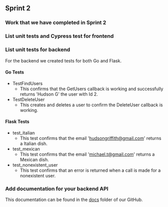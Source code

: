 ## Sprint 2

### Work that we have completed in Sprint 2

### List unit tests and Cypress test for frontend

### List unit tests for backend
For the backend we created tests for both Go and Flask.

#### Go Tests
- TestFindUsers
  - This confirms that the GetUsers callback is working and successfully returns 'Hudson G' the user with Id 2.
- TestDeleteUser
  - This creates and deletes a user to confirm the DeleteUser callback is working.

####  Flask Tests
- test_italian
  - This test confirms that the email 'hudsongriffith@gmail.com' returns a Italian dish.
- test_mexican
  -  This test confirms that the email 'michael.t@gmail.com' returns a Mexican dish.
- test_nonexistent_user
  - This test confirms that an error is returned when a call is made for a nonexistent user.

### Add documentation for your backend API 
This documentation can be found in the [docs](https://github.com/HudsonGri/foodplanner/tree/main/docs) folder of our GitHub.
